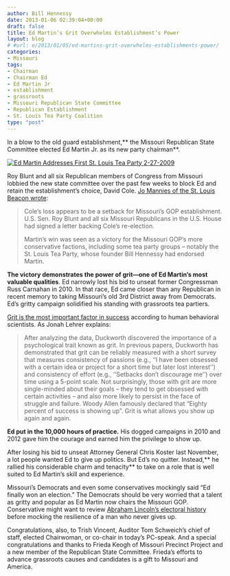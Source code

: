 ```yaml
---
author: Bill Hennessy
date: 2013-01-06 02:39:04+00:00
draft: false
title: Ed Martin’s Grit Overwhelms Establishment’s Power
layout: blog
# #url: e/2013/01/05/ed-martins-grit-overwhelms-establishments-power/
categories:
- Missouri
tags:
- Chairman
- Chairman Ed
- Ed Martin Jr
- establishment
- grassroots
- Missouri Republican State Committee
- Republican Establishment
- St. Louis Tea Party Coalition
type: "post"
---
```


In a blow to the old guard establishment,** the Missouri Republican State Committee elected Ed Martin Jr. as its new party chairman**. 

[![Ed Martin Addresses First St. Louis Tea Party 2-27-2009](https://ludicrite.files.wordpress.com/2013/01/edmartin2-27_thumb.jpg)
](https://ludicrite.files.wordpress.com/2013/01/edmartin2-27.jpg)

Roy Blunt and all six Republican members of Congress from Missouri lobbied the new state committee over the past few weeks to block Ed and retain the establishment’s choice, David Cole. [Jo Mannies of the St. Louis Beacon wrote](https://www.stlbeacon.org/#!/content/28741/martin_mogop_chairman_010513?coverpage=2479):

> Cole’s loss appears to be a setback for Missouri’s GOP establishment. U.S. Sen. Roy Blunt and all six Missouri Republicans in the U.S. House had signed a letter backing Cole’s re-election.  
> 
> Martin’s win was seen as a victory for the Missouri GOP’s more conservative factions, including some tea party groups – notably the St. Louis Tea Party, whose founder Bill Hennessy had endorsed Martin.
> 
> 

**The victory demonstrates the power of grit—one of Ed Martin’s most valuable qualities**. Ed narrowly lost his bid to unseat former Congressman Russ Carnahan in 2010. In that race, Ed came closer than any Republican in recent memory to taking Missouri’s old 3rd District away from Democrats. Ed’s gritty campaign solidified his standing with grassroots tea partiers. 

[Grit is the most important factor in success](https://www.wired.com/wiredscience/2011/03/what-is-success-true-grit/) according to human behavioral scientists. As Jonah Lehrer explains:

> After analyzing the data, Duckworth discovered the importance of a psychological trait known as grit. In previous papers, Duckworth has demonstrated that grit can be reliably measured with a short survey that measures consistency of passions (e.g., ‘‘I have been obsessed with a certain idea or project for a short time but later lost interest’’) and consistency of effort (e.g., ‘‘Setbacks don’t discourage me’’) over time using a 5-point scale. Not surprisingly, those with grit are more single-minded about their goals – they tend to get obsessed with certain activities – and also more likely to persist in the face of struggle and failure. Woody Allen famously declared that “Eighty percent of success is showing up”. Grit is what allows you show up again and again.
> 
> 

**Ed put in the 10,000 hours of practice.** His dogged campaigns in 2010 and 2012 gave him the courage and earned him the privilege to show up. 

After losing his bid to unseat Attorney General Chris Koster last November, a lot people wanted Ed to give up politics. But Ed’s no quitter. Instead,** he rallied his considerable charm and tenacity** to take on a role that is well suited to Ed Martin’s skill and experience. 

Missouri’s Democrats and even some conservatives mockingly said “Ed finally won an election.” The Democrats should be very worried that a talent as gritty and popular as Ed Martin now chairs the Missouri GOP. Conservative might want to review [Abraham Lincoln’s electoral history](https://www.wealthforteens.com/teen-personal-growth/abraham-lincoln-didnt-quit/) before mocking the resilience of a man who never gives up. 

Congratulations, also, to Trish Vincent, Auditor Tom Schweich’s chief of staff, elected Chairwoman, or co-chair in today’s PC-speak. And a special congratulations and thanks to Frieda Keogh of Missouri Precinct Project and a new member of the Republican State Committee. Frieda’s efforts to advance grassroots causes and candidates is a gift to Missouri and America. 
